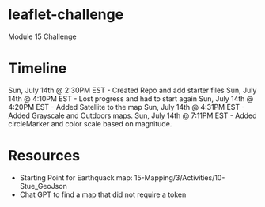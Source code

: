 # leaflet-challenge
Module 15 Challenge

# Timeline
Sun, July 14th @ 2:30PM EST - Created Repo and add starter files
Sun, July 14th @ 4:10PM EST - Lost progress and had to start again
Sun, July 14th @ 4:20PM EST - Added Satellite to the map
Sun, July 14th @ 4:31PM EST - Added Grayscale and Outdoors maps. 
Sun, July 14th @ 7:11PM EST - Added circleMarker and color scale based on magnitude.

# Resources
* Starting Point for Earthquack map: 15-Mapping/3/Activities/10-Stue_GeoJson
* Chat GPT to find a map that did not require a token